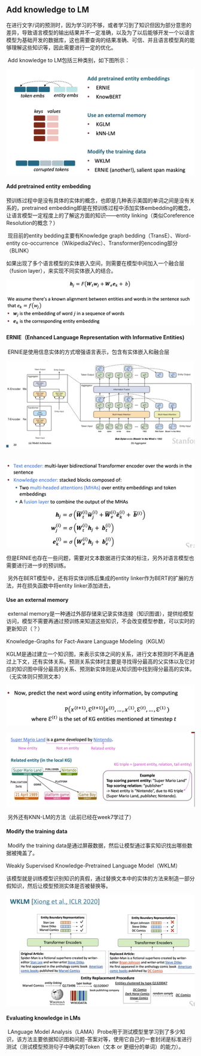 ## Add knowledge to LM

​		在进行文字/词的预测时，因为学习的不够，或者学习到了知识但因为部分意思的差异，导致语言模型的输出结果并不一定准确，以及为了以后能够开发一个以语言模型为基础开发的数据库，这也需要查询的结果准确、可信、并且语言模型真的能够理解这些知识等，因此需要进行一定的优化。

​		Add knowledge to LM包括三种类别，如下图所示：

![AddKnowledge](./picture/AddKnowledge.png)

#### Add pretrained entity embedding

​		预训练过程中是没有具体的实体的概念，也即是几种表示美国的单词之间是没有关系的，pretrained embedding即是在预训练过程中添加实体embedding的概念，让语言模型一定程度上的了解这方面的知识——entity linking（类似Coreference Resolution的概念？）

​		现目前的entity bedding主要有Knowledge graph bedding（TransE）、Word-entity co-occurrence（Wikipedia2Vec）、Transformer的encoding部分（BLINK）

​		如果出现了多个语言模型的实体嵌入空间，则需要在模型中间加入一个融合层（fusion layer），来实现不同实体嵌入的结合。

![fusionLayer](./picture/fusionLayer.png)

#### ERNIE（Enhanced Language Representation with Informative Entities)

​		ERNIE是使用信息实体的方式增强语言表示，包含有实体嵌入和融合层

![ERNIE](./picture/ERNIE.png)

​		![ERNIE2](./picture/ERNIE2.png)

​		但是ERNIE也存在一些问题，需要对文本数据进行实体的标注，另外对语言模型也需要进行进一步的预训练。

​		另外在BERT模型中，还有将实体训练后集成的entity linker作为BERT的扩展的方法，并在损失函数中将entity linker添加进去，

#### Use an external memory

​		external memory是一种通过外部存储来记录实体连接（知识图谱），提供给模型访问，模型不需要再通过预训练来知道这些知识，不会改变模型参数，可以实时的更新知识（？）

Knowledge-Graphs for Fact-Aware Language Modeling（KGLM）

​		KGLM是通过建立一个知识图，来表示实体之间的关系，进行文本预测时不再是通过上下文，还有实体关系。预测关系实体时主要是寻找得分最高的父实体以及它对应的知识图中得分最高的关系、预测新实体则是从知识图中找到得分最高的实体。（无实体则只预测文本）

![KGLM](./picture/KGLM.png)

![KGLM2](./picture/KGLM2.png)

​		另外还有KNN-LM的方法（此前已经在week7学过了）

#### Modify the training data

​		Modify the training data是通过屏蔽数据，然后让模型通过事实知识找出哪些数据被掩盖了。

Weakly Supervised Knowledge-Pretrained Language Model（WKLM）

​		该模型就是训练模型识别知识的真假，通过替换文本中的实体的方法来制造一部分假知识，然后让模型预测实体是否被替换等。

![WKLM](./picture/WKLM.png)

#### Evaluating knowledge in LMs

​		LAnguage Model Analysis（LAMA）Probe用于测试模型里学习到了多少知识，该方法主要依据知识图和问题-答案对等，使用它自己的一套封闭是标准进行测试（测试模型预测句子中确实的Token（文本 or 更细分的单词）的能力）。